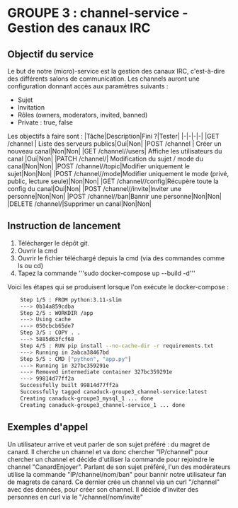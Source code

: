 # GROUPE 3 : channel-service - Gestion des canaux IRC
## Objectif du service
Le but de notre (micro)-service est la gestion des canaux IRC, c'est-à-dire des différents salons de communication. Les channels auront une configuration donnant accès aux paramètres suivants :
- Sujet
- Invitation
- Rôles (owners, moderators, invited, banned)
- Private : true, false

Les objectifs à faire sont : 
|Tâche|Description|Fini ?|Tester|
|-|-|-|-|
|GET /channel | Liste des serveurs publics|Oui|Non|
|POST /channel | Créer un nouveau canal|Non|Non|
|GET /channel/<nom>/users| Affiche les utilisateurs du canal |Oui|Non|
|PATCH /channel/<nom>| Modification du sujet / mode du canal|Non|Non|
|POST /channel/<nom>/topic|Modifier uniquement le sujet|Non|Non|
|POST /channel/<nom>/mode|Modifier uniquement le mode (privé, public, lecture seule)|Non|Non|
|GET /channel/<nom>/config|Récupère toute la config du canal|Oui|Non|
|POST /channel/<nom>/invite|Inviter une personne|Non|Non|
|POST /channel/<nom>/ban|Bannir une personne|Non|Non|
|DELETE /channel/<nom>|Supprimer un canal|Non|Non|

## Instruction de lancement

1. Télécharger le dépôt git.
2. Ouvrir la cmd
3. Ouvrir le fichier téléchargé depuis la cmd (via des commandes comme ls ou cd)
4. Tapez la commande '''sudo docker-compose up --build -d'''

Voici les étapes qui se produisent lorsque l'on exécute le docker-compose :
```bash
    Step 1/5 : FROM python:3.11-slim
    ---> 0b14a859cdba
    Step 2/5 : WORKDIR /app
    ---> Using cache
    ---> 050cbcb65de7
    Step 3/5 : COPY . .
    ---> 5885d63fcf68
    Step 4/5 : RUN pip install --no-cache-dir -r requirements.txt
    ---> Running in 2abca38467bd
    Step 5/5 : CMD ["python", "app.py"]
    ---> Running in 327bc359291e
    ---> Removed intermediate container 327bc359291e
    ---> 99814d77ff2a
    Successfully built 99814d77ff2a
    Successfully tagged canaduck-groupe3_channel-service:latest
    Creating canaduck-groupe3_mysql_1 ... done
    Creating canaduck-groupe3_channel-service_1 ... done 
```

## Exemples d'appel

Un utilisateur arrive et veut parler de son sujet préféré : du magret de canard.
Il cherche un channel et va donc chercher "IP/channel" pour chercher un channel et décide d'utiliser la commande pour rejoindre le channel "CanardEnjoyer".
Parlant de son sujet préféré, l'un des modérateurs utilise la commande "IP/channel/nom/ban" pour bannir notre utilisateur fan de magrets de canard.
Ce dernier crée un channel via un curl "/channel" avec des données, pour créer son channel.
 Il décide d'inviter des personnes en curl via le "/channel/nom/invite"
